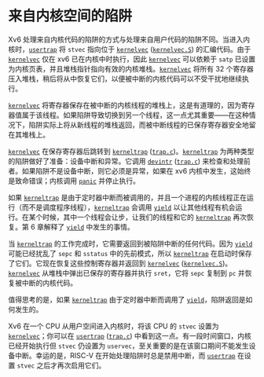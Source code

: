 # 来自内核空间的陷阱

Xv6 处理来自内核代码的陷阱的方式与处理来自用户代码的陷阱不同。当进入内核时，[`usertrap`](/source/xv6-riscv/kernel/trap.c) 将 `stvec` 指向位于 [`kernelvec`](/source/xv6-riscv/kernel/trap.c) ([`kernelvec.S`](/source/../xv6-riscv/kernel/kernelvec.S)) 的汇编代码。由于 [`kernelvec`](/source/xv6-riscv/kernel/trap.c) 仅在 xv6 已在内核中时执行，因此 [`kernelvec`](/source/xv6-riscv/kernel/trap.c) 可以依赖于 `satp` 已设置为内核页表，并且堆栈指针指向有效的内核堆栈。[`kernelvec`](/source/xv6-riscv/kernel/trap.c) 将所有 32 个寄存器压入堆栈，稍后将从中恢复它们，以便被中断的内核代码可以不受干扰地继续执行。

[`kernelvec`](/source/xv6-riscv/kernel/trap.c) 将寄存器保存在被中断的内核线程的堆栈上，这是有道理的，因为寄存器值属于该线程。如果陷阱导致切换到另一个线程，这一点尤其重要——在这种情况下，陷阱实际上将从新线程的堆栈返回，而被中断线程的已保存寄存器安全地留在其堆栈上。

[`kernelvec`](/source/xv6-riscv/kernel/trap.c) 在保存寄存器后跳转到 [`kerneltrap`](/source/xv6-riscv/kernel/trap.c) ([`trap.c`](/source/../xv6-riscv/kernel/trap.c))。[`kerneltrap`](/source/xv6-riscv/kernel/trap.c) 为两种类型的陷阱做好了准备：设备中断和异常。它调用 [`devintr`](/source/xv6-riscv/kernel/trap.c) ([`trap.c`](/source/../xv6-riscv/kernel/trap.c)) 来检查和处理前者。如果陷阱不是设备中断，则它必须是异常，如果在 xv6 内核中发生，这始终是致命错误；内核调用 [`panic`](/source/xv6-riscv/user/sh.c) 并停止执行。

如果 [`kerneltrap`](/source/xv6-riscv/kernel/trap.c) 是由于定时器中断而被调用的，并且一个进程的内核线程正在运行（而不是调度程序线程），[`kerneltrap`](/source/xv6-riscv/kernel/trap.c) 会调用 [`yield`](/source/xv6-riscv/kernel/defs.h) 以让其他线程有机会运行。在某个时候，其中一个线程会让步，让我们的线程和它的 [`kerneltrap`](/source/xv6-riscv/kernel/trap.c) 再次恢复。第 6 章解释了 [`yield`](/source/xv6-riscv/kernel/defs.h) 中发生的事情。

当 [`kerneltrap`](/source/xv6-riscv/kernel/trap.c) 的工作完成时，它需要返回到被陷阱中断的任何代码。因为 [`yield`](/source/xv6-riscv/kernel/defs.h) 可能已经扰乱了 `sepc` 和 `sstatus` 中的先前模式，所以 [`kerneltrap`](/source/xv6-riscv/kernel/trap.c) 在启动时保存了它们。它现在恢复这些控制寄存器并返回到 [`kernelvec`](/source/xv6-riscv/kernel/trap.c) ([`kernelvec.S`](/source/../xv6-riscv/kernel/kernelvec.S))。[`kernelvec`](/source/xv6-riscv/kernel/trap.c) 从堆栈中弹出已保存的寄存器并执行 `sret`，它将 `sepc` 复制到 `pc` 并恢复被中断的内核代码。

值得思考的是，如果 [`kerneltrap`](/source/xv6-riscv/kernel/trap.c) 由于定时器中断而调用了 [`yield`](/source/xv6-riscv/kernel/defs.h)，陷阱返回是如何发生的。

Xv6 在一个 CPU 从用户空间进入内核时，将该 CPU 的 `stvec` 设置为 [`kernelvec`](/source/xv6-riscv/kernel/trap.c)；你可以在 [`usertrap`](/source/xv6-riscv/kernel/trap.c) ([`trap.c`](/source/../xv6-riscv/kernel/trap.c)) 中看到这一点。有一段时间窗口，内核已经开始执行但 `stvec` 仍设置为 `uservec`，至关重要的是在该窗口期间不能发生设备中断。幸运的是，RISC-V 在开始处理陷阱时总是禁用中断，而 [`usertrap`](/source/xv6-riscv/kernel/trap.c) 在设置 `stvec` 之后才再次启用它们。